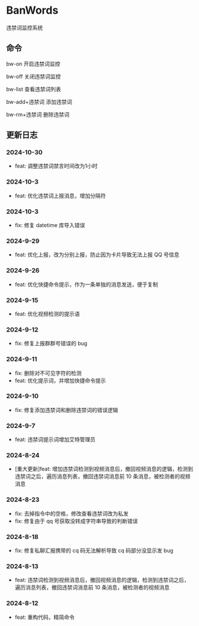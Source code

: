 # BanWords

违禁词监控系统

## 命令

bw-on 开启违禁词监控

bw-off 关闭违禁词监控

bw-list 查看违禁词列表

bw-add+违禁词 添加违禁词

bw-rm+违禁词 删除违禁词

## 更新日志

### 2024-10-30

- feat: 调整违禁词禁言时间改为1小时

### 2024-10-3

- feat: 优化违禁词上报消息，增加分隔符

### 2024-10-3

- fix: 修复 datetime 库导入错误

### 2024-9-29

- feat: 优化上报，改为分别上报，防止因为卡片导致无法上报 QQ 号信息

### 2024-9-26

- feat: 优化快捷命令提示，作为一条单独的消息发送，便于复制

### 2024-9-15

- feat: 优化视频检测的提示语

### 2024-9-12

- fix: 修复上报群群号错误的 bug

### 2024-9-11

- fix: 删除对不可见字符的检测
- feat: 优化提示词，并增加快捷命令提示

### 2024-9-10

- fix: 修复添加违禁词和删除违禁词的错误逻辑

### 2024-9-7

- feat: 违禁词提示词增加艾特管理员

### 2024-8-24

- [重大更新]feat: 增加违禁词检测到视频消息后，撤回视频消息的逻辑，检测到违禁词之后，遍历消息列表，撤回违禁词消息前 10 条消息，被检测者的视频消息

### 2024-8-23

- fix: 去掉指令中的空格，修改查看违禁词改为私发
- fix: 修复由于 qq 号获取没转成字符串导致的判断错误

### 2024-8-18

- fix: 修复私聊汇报携带的 cq 码无法解析导致 cq 码部分没显示发 bug

### 2024-8-13

- feat: 违禁词检测到视频消息后，撤回视频消息的逻辑，检测到违禁词之后，遍历消息列表，撤回违禁词消息前 10 条消息，被检测者的视频消息

### 2024-8-12

- feat: 重构代码，精简命令
